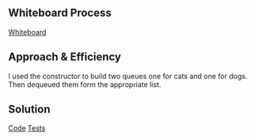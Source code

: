 ## Whiteboard Process
[Whiteboard](Whiteboard-animal-shelter.png)


## Approach & Efficiency
I used the constructor to build two queues one for cats and one for dogs. Then dequeued them form the appropriate list.

## Solution
[Code](index.js)
[Tests](__test__/stacks-and-queues.test.js)

